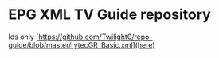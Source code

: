 # EPG XML TV Guide repository

Ids only [https://github.com/Twilight0/repo-guide/blob/master/rytecGR_Basic.xml](here)

